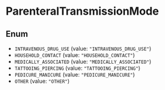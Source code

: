 # ParenteralTransmissionMode

## Enum

* `INTRAVENOUS_DRUG_USE` (value: `"INTRAVENOUS_DRUG_USE"`)
* `HOUSEHOLD_CONTACT` (value: `"HOUSEHOLD_CONTACT"`)
* `MEDICALLY_ASSOCIATED` (value: `"MEDICALLY_ASSOCIATED"`)
* `TATTOOING_PIERCING` (value: `"TATTOOING_PIERCING"`)
* `PEDICURE_MANICURE` (value: `"PEDICURE_MANICURE"`)
* `OTHER` (value: `"OTHER"`)
